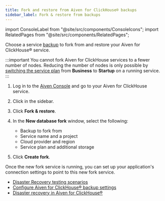 ```yaml
---
title: Fork and restore from Aiven for ClickHouse® backups
sidebar_label: Fork & restore from backups
---
```


import ConsoleLabel from "@site/src/components/ConsoleIcons";
import RelatedPages from "@site/src/components/RelatedPages";

Choose a service [backup](/docs/products/clickhouse/concepts/disaster-recovery#service-backup) to fork from and restore your Aiven for ClickHouse® service.

:::important
You cannot fork Aiven for ClickHouse services to a fewer number of nodes.
Reducing the number of nodes is only possible by
[switching the service plan](/docs/platform/howto/scale-services) from **Business** to **Startup**
on a running service.
:::

1. Log in to the [Aiven Console](https://console.aiven.io) and go to your Aiven for
   ClickHouse service.
1. Click <ConsoleLabel name="backups"/> in the sidebar.
1. Click **Fork & restore**.
1. In the **New database fork** window, select the following:

   - Backup to fork from
   - Service name and a project
   - Cloud provider and region
   - Service plan and additional storage

1. Click **Create fork**.

Once the new fork service is running, you can set up your application's connection settings
to point to this new fork service.

<RelatedPages/>

- [Disaster Recovery testing scenarios](/docs/platform/concepts/disaster-recovery-test-scenarios)
- [Configure Aiven for ClickHouse® backup settings](/docs/products/clickhouse/howto/configure-backup)
- [Disaster recovery in Aiven for ClickHouse®](/docs/products/clickhouse/concepts/disaster-recovery)
